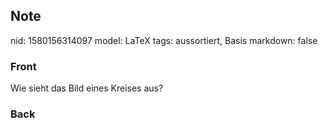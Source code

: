 ## Note
nid: 1580156314097
model: LaTeX
tags: aussortiert, Basis
markdown: false

### Front
Wie sieht das Bild eines Kreises aus?

### Back

